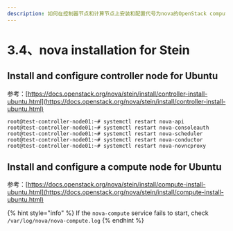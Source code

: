```yaml
---
description: 如何在控制器节点和计算节点上安装和配置代号为nova的OpenStack compute service
---
```


# 3.4、nova installation for Stein

## Install and configure controller node for Ubuntu

参考：[https://docs.openstack.org/nova/stein/install/controller-install-ubuntu.html](https://docs.openstack.org/nova/stein/install/controller-install-ubuntu.html)

```text
root@test-controller-node01:~# systemctl restart nova-api
root@test-controller-node01:~# systemctl restart nova-consoleauth
root@test-controller-node01:~# systemctl restart nova-scheduler
root@test-controller-node01:~# systemctl restart nova-conductor
root@test-controller-node01:~# systemctl restart nova-novncproxy
```

## Install and configure a compute node for Ubuntu

参考：[https://docs.openstack.org/nova/stein/install/compute-install-ubuntu.html](https://docs.openstack.org/nova/stein/install/compute-install-ubuntu.html)

{% hint style="info" %}
If the `nova-compute` service fails to start, check `/var/log/nova/nova-compute.log`
{% endhint %}





